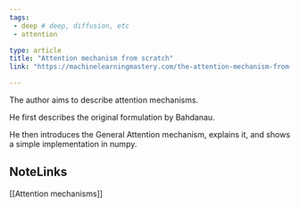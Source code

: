 ```yaml
---
tags: 
 - deep # deep, diffusion, etc
 - attention

type: article
title: "Attention mechanism from scratch"
link: "https://machinelearningmastery.com/the-attention-mechanism-from-scratch/"

---
```


The author aims to describe attention mechanisms. 

He first describes the original formulation by Bahdanau.

He then introduces the General Attention mechanism, explains it, and shows a simple implementation in numpy. 


## NoteLinks
[[Attention mechanisms]]